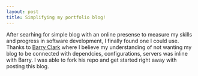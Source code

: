 ```yaml
---
layout: post
title: Simplifying my portfolio blog!
---
```

After searhing for simple blog with an online presense to measure my skills and progress in software development, I finally found one I could use.  Thanks to [Barry Clark](https://github.com/nobilelucifero/jekyll-kickstart) where I believe my  understanding of not wanting my blog to be connected with dependcies, configurations, servers was inline with Barry.  I was able to fork his repo and get started right away with posting this blog.

